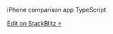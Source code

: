 iPhone comparison app TypeScript

[Edit on StackBlitz ⚡️](https://stackblitz.com/edit/angular-gkrvcy) 
